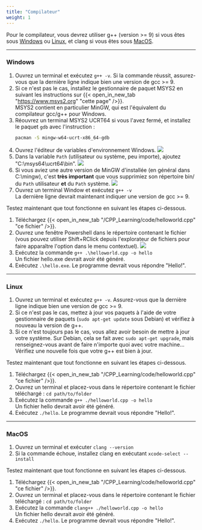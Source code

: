 ```yaml
---
title: "Compilateur"
weight: 1
---
```


Pour le compilateur, vous devrez utiliser g++ (version >= 9) si vous êtes sous [Windows](#windows) ou [Linux](#linux), et clang si vous êtes sous [MacOS](#macos).

---

### Windows

1. Ouvrez un terminal et exécutez `g++ -v`.
Si la commande réussit, assurez-vous que la dernière ligne indique bien une version de gcc >= 9.
2. Si ce n'est pas le cas, installez le gestionnaire de paquet MSYS2 en suivant les instructions sur {{< open_in_new_tab "https://www.msys2.org" "cette page" />}}.\
MSYS2 contient en particulier MinGW, qui est l'équivalent du compilateur gcc/g++ pour Windows.
3. Réouvrez un terminal MSYS2 UCRT64 si vous l'avez fermé, et installez le paquet `gdb` avec l'instruction :
   ```sh
   pacman -S mingw-w64-ucrt-x86_64-gdb
   ```
4. Ouvrez l'éditeur de variables d'environnement Windows.
![](/CPP_Learning/images/chapter0/env-var.png)
5. Dans la variable `Path` (utilisateur ou système, peu importe), ajoutez "C:\msys64\ucrt64\bin".
![](/CPP_Learning/images/chapter0/add-path-v2.png)
6. Si vous aviez une autre version de MinGW d'installée (en général dans C:\mingw), c'est **très important** que vous supprimiez son répertoire bin/ du `Path` utilisateur **et** du `Path` système.
![](/CPP_Learning/images/chapter0/rm-path-v2.png)
7. Ouvrez un terminal Window et exécutez `g++ -v`\
La dernière ligne devrait maintenant indiquer une version de gcc >= 9.

Testez maintenant que tout fonctionne en suivant les étapes ci-dessous.
1. Téléchargez {{< open_in_new_tab "/CPP_Learning/code/helloworld.cpp" "ce fichier" />}}.
2. Ouvrez une fenêtre Powershell dans le répertoire contenant le fichier (vous pouvez utiliser Shift+RClick depuis l'explorateur de fichiers pour faire apparaître l'option dans le menu contextuel).
![](/CPP_Learning/images/chapter0/powershell.png)
3. Exécutez la commande `g++ .\helloworld.cpp -o hello`\
Un fichier hello.exe devrait avoir été généré.
4. Exécutez `.\hello.exe`.
Le programme devrait vous répondre "Hello!".

---

### Linux

1. Ouvrez un terminal et exécutez `g++ -v`.
Assurez-vous que la dernière ligne indique bien une version de gcc >= 9.
2. Si ce n'est pas le cas, mettez à jour vos paquets à l'aide de votre gestionnaire de paquets (`sudo apt-get update` sous Debian) et vérifiez à nouveau la version de g++.
3. Si ce n'est toujours pas le cas, vous allez avoir besoin de mettre à jour votre système. Sur Debian, cela se fait avec `sudo apt-get upgrade`, mais renseignez-vous avant de faire n'importe quoi avec votre machine...\
Vérifiez une nouvelle fois que votre g++ est bien à jour.

Testez maintenant que tout fonctionne en suivant les étapes ci-dessous.
1. Téléchargez {{< open_in_new_tab "/CPP_Learning/code/helloworld.cpp" "ce fichier" />}}.
2. Ouvrez un terminal et placez-vous dans le répertoire contenant le fichier téléchargé : `cd path/to/folder`
3. Exécutez la commande `g++ ./helloworld.cpp -o hello`\
Un fichier hello devrait avoir été généré.
4. Exécutez `./hello`.
Le programme devrait vous répondre "Hello!".

---

### MacOS

1. Ouvrez un terminal et exécuter `clang --version`
2. Si la commande échoue, installez clang en exécutant `xcode-select --install`

Testez maintenant que tout fonctionne en suivant les étapes ci-dessous.
1. Téléchargez {{< open_in_new_tab "/CPP_Learning/code/helloworld.cpp" "ce fichier" />}}.
2. Ouvrez un terminal et placez-vous dans le répertoire contenant le fichier téléchargé : `cd path/to/folder`
3. Exécutez la commande `clang++ ./helloworld.cpp -o hello`\
Un fichier hello devrait avoir été généré.
4. Exécutez `./hello`.
Le programme devrait vous répondre "Hello!".
